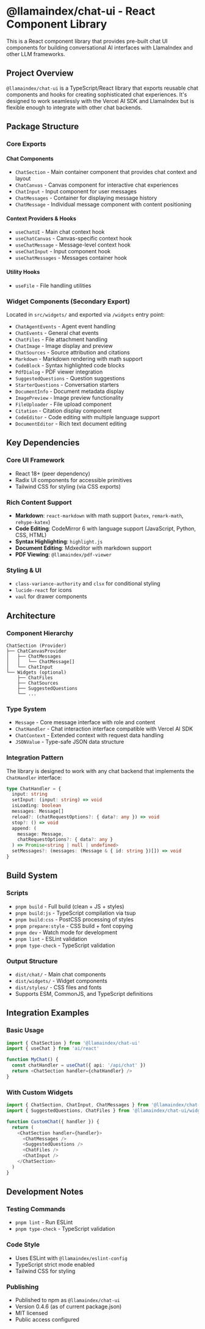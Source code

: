 # @llamaindex/chat-ui - React Component Library

This is a React component library that provides pre-built chat UI components for building conversational AI interfaces with LlamaIndex and other LLM frameworks.

## Project Overview

`@llamaindex/chat-ui` is a TypeScript/React library that exports reusable chat components and hooks for creating sophisticated chat experiences. It's designed to work seamlessly with the Vercel AI SDK and LlamaIndex but is flexible enough to integrate with other chat backends.

## Package Structure

### Core Exports

#### Chat Components

- `ChatSection` - Main container component that provides chat context and layout
- `ChatCanvas` - Canvas component for interactive chat experiences
- `ChatInput` - Input component for user messages
- `ChatMessages` - Container for displaying message history
- `ChatMessage` - Individual message component with content positioning

#### Context Providers & Hooks

- `useChatUI` - Main chat context hook
- `useChatCanvas` - Canvas-specific context hook
- `useChatMessage` - Message-level context hook
- `useChatInput` - Input component hook
- `useChatMessages` - Messages container hook

#### Utility Hooks

- `useFile` - File handling utilities

### Widget Components (Secondary Export)

Located in `src/widgets/` and exported via `/widgets` entry point:

- `ChatAgentEvents` - Agent event handling
- `ChatEvents` - General chat events
- `ChatFiles` - File attachment handling
- `ChatImage` - Image display and preview
- `ChatSources` - Source attribution and citations
- `Markdown` - Markdown rendering with math support
- `CodeBlock` - Syntax highlighted code blocks
- `PdfDialog` - PDF viewer integration
- `SuggestedQuestions` - Question suggestions
- `StarterQuestions` - Conversation starters
- `DocumentInfo` - Document metadata display
- `ImagePreview` - Image preview functionality
- `FileUploader` - File upload component
- `Citation` - Citation display component
- `CodeEditor` - Code editing with multiple language support
- `DocumentEditor` - Rich text document editing

## Key Dependencies

### Core UI Framework

- React 18+ (peer dependency)
- Radix UI components for accessible primitives
- Tailwind CSS for styling (via CSS exports)

### Rich Content Support

- **Markdown**: `react-markdown` with math support (`katex`, `remark-math`, `rehype-katex`)
- **Code Editing**: CodeMirror 6 with language support (JavaScript, Python, CSS, HTML)
- **Syntax Highlighting**: `highlight.js`
- **Document Editing**: Mdxeditor with markdown support
- **PDF Viewing**: `@llamaindex/pdf-viewer`

### Styling & UI

- `class-variance-authority` and `clsx` for conditional styling
- `lucide-react` for icons
- `vaul` for drawer components

## Architecture

### Component Hierarchy

```
ChatSection (Provider)
├── ChatCanvasProvider
│   ├── ChatMessages
│   │   └── ChatMessage[]
│   └── ChatInput
└── Widgets (optional)
    ├── ChatFiles
    ├── ChatSources
    ├── SuggestedQuestions
    └── ...
```

### Type System

- `Message` - Core message interface with role and content
- `ChatHandler` - Chat interaction interface compatible with Vercel AI SDK
- `ChatContext` - Extended context with request data handling
- `JSONValue` - Type-safe JSON data structure

### Integration Pattern

The library is designed to work with any chat backend that implements the `ChatHandler` interface:

```typescript
type ChatHandler = {
  input: string
  setInput: (input: string) => void
  isLoading: boolean
  messages: Message[]
  reload?: (chatRequestOptions?: { data?: any }) => void
  stop?: () => void
  append: (
    message: Message,
    chatRequestOptions?: { data?: any }
  ) => Promise<string | null | undefined>
  setMessages?: (messages: (Message & { id: string })[]) => void
}
```

## Build System

### Scripts

- `pnpm build` - Full build (clean + JS + styles)
- `pnpm build:js` - TypeScript compilation via tsup
- `pnpm build:css` - PostCSS processing of styles
- `pnpm prepare:style` - CSS build + font copying
- `pnpm dev` - Watch mode for development
- `pnpm lint` - ESLint validation
- `pnpm type-check` - TypeScript validation

### Output Structure

- `dist/chat/` - Main chat components
- `dist/widgets/` - Widget components
- `dist/styles/` - CSS files and fonts
- Supports ESM, CommonJS, and TypeScript definitions

## Integration Examples

### Basic Usage

```typescript
import { ChatSection } from '@llamaindex/chat-ui'
import { useChat } from 'ai/react'

function MyChat() {
  const chatHandler = useChat({ api: '/api/chat' })
  return <ChatSection handler={chatHandler} />
}
```

### With Custom Widgets

```typescript
import { ChatSection, ChatInput, ChatMessages } from '@llamaindex/chat-ui'
import { SuggestedQuestions, ChatFiles } from '@llamaindex/chat-ui/widgets'

function CustomChat({ handler }) {
  return (
    <ChatSection handler={handler}>
      <ChatMessages />
      <SuggestedQuestions />
      <ChatFiles />
      <ChatInput />
    </ChatSection>
  )
}
```

## Development Notes

### Testing Commands

- `pnpm lint` - Run ESLint
- `pnpm type-check` - TypeScript validation

### Code Style

- Uses ESLint with `@llamaindex/eslint-config`
- TypeScript strict mode enabled
- Tailwind CSS for styling

### Publishing

- Published to npm as `@llamaindex/chat-ui`
- Version 0.4.6 (as of current package.json)
- MIT licensed
- Public access configured
